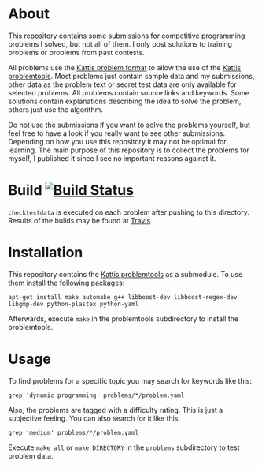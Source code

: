 # About

This repository contains some submissions for competitive programming problems I solved, but not all of them. I only post solutions to training problems or problems from past contests.

All problems use the [Kattis problem format](http://www.problemarchive.org/wiki/index.php/Problem_Format) to allow the use of the [Kattis problemtools](https://github.com/Kattis/problemtools). Most problems just contain sample data and my submissions, other data as the problem text or secret test data are only available for selected problems. All problems contain source links and keywords. Some solutions contain explanations describing the idea to solve the problem, others just use the algorithm.

Do not use the submissions if you want to solve the problems yourself, but feel free to have a look if you really want to see other submissions. Depending on how you use this repository it may not be optimal for learning. The main purpose of this repository is to collect the problems for myself, I published it since I see no important reasons against it.

# Build [![Build Status](https://travis-ci.org/stoman/CompetitiveProgramming.svg)](https://travis-ci.org/stoman/CompetitiveProgramming)

`checktestdata` is executed on each problem after pushing to this directory. Results of the builds may be found at [Travis](https://travis-ci.org/stoman/competitive-programming).

# Installation

This repository contains the [Kattis problemtools](https://github.com/Kattis/problemtools) as a submodule. To use them install the following packages:

```
apt-get install make automake g++ libboost-dev libboost-regex-dev libgmp-dev python-plastex python-yaml
```

Afterwards, execute `make` in the problemtools subdirectory to install the problemtools.

# Usage

To find problems for a specific topic you may search for keywords like this:
```
grep 'dynamic programming' problems/*/problem.yaml
```

Also, the problems are tagged with a difficulty rating. This is just a subjective feeling. You can also search for it like this: 
```
grep 'medium' problems/*/problem.yaml
```

Execute `make all` or `make DIRECTORY` in the `problems` subdirectory to test problem data.
